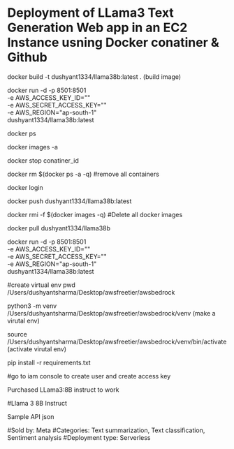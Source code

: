 # Deployment of LLama3 Text Generation Web app in an EC2 Instance usning Docker conatiner & Github

docker build -t dushyant1334/llama38b:latest . (build image)


docker run -d -p 8501:8501 \
-e AWS_ACCESS_KEY_ID="" \
-e AWS_SECRET_ACCESS_KEY="" \
-e AWS_REGION="ap-south-1" \
dushyant1334/llama38b:latest


docker ps

docker images -a

docker stop conatiner_id

docker rm $(docker ps -a -q) #remove all containers

docker login

docker push dushyant1334/llama38b:latest

docker rmi -f $(docker images -q) #Delete all docker images

docker pull dushyant1334/llama38b

docker run -d -p 8501:8501 \
-e AWS_ACCESS_KEY_ID="" \
-e AWS_SECRET_ACCESS_KEY="" \
-e AWS_REGION="ap-south-1" \
dushyant1334/llama38b:latest



#create virtual env 
pwd
/Users/dushyantsharma/Desktop/awsfreetier/awsbedrock

python3 -m venv /Users/dushyantsharma/Desktop/awsfreetier/awsbedrock/venv (make a virutal env)

source /Users/dushyantsharma/Desktop/awsfreetier/awsbedrock/venv/bin/activate (activate virutal env)

pip install -r requirements.txt 

#go to iam console to create user and create access key

Purchased LLama3:8B instruct to work

#Llama 3 8B Instruct

Sample API json

<!-- 
{
 "modelId": "meta.llama3-8b-instruct-v1:0",
 "contentType": "application/json",
 "accept": "application/json",
 "body": "{\"prompt\":\"this is where you place your input text\",\"max_gen_len\":512,\"temperature\":0.5,\"top_p\":0.9}"
} -->

#Sold by: Meta
#Categories: Text summarization, Text classification, Sentiment analysis
#Deployment type: Serverless 

